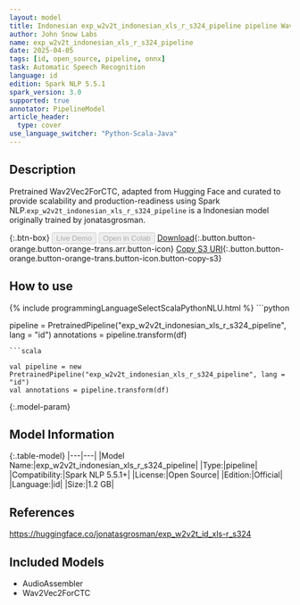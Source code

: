 ```yaml
---
layout: model
title: Indonesian exp_w2v2t_indonesian_xls_r_s324_pipeline pipeline Wav2Vec2ForCTC from jonatasgrosman
author: John Snow Labs
name: exp_w2v2t_indonesian_xls_r_s324_pipeline
date: 2025-04-05
tags: [id, open_source, pipeline, onnx]
task: Automatic Speech Recognition
language: id
edition: Spark NLP 5.5.1
spark_version: 3.0
supported: true
annotator: PipelineModel
article_header:
  type: cover
use_language_switcher: "Python-Scala-Java"
---
```


## Description

Pretrained Wav2Vec2ForCTC, adapted from Hugging Face and curated to provide scalability and production-readiness using Spark NLP.`exp_w2v2t_indonesian_xls_r_s324_pipeline` is a Indonesian model originally trained by jonatasgrosman.

{:.btn-box}
<button class="button button-orange" disabled>Live Demo</button>
<button class="button button-orange" disabled>Open in Colab</button>
[Download](https://s3.amazonaws.com/auxdata.johnsnowlabs.com/public/models/exp_w2v2t_indonesian_xls_r_s324_pipeline_id_5.5.1_3.0_1743862452977.zip){:.button.button-orange.button-orange-trans.arr.button-icon}
[Copy S3 URI](s3://auxdata.johnsnowlabs.com/public/models/exp_w2v2t_indonesian_xls_r_s324_pipeline_id_5.5.1_3.0_1743862452977.zip){:.button.button-orange.button-orange-trans.button-icon.button-copy-s3}

## How to use



<div class="tabs-box" markdown="1">
{% include programmingLanguageSelectScalaPythonNLU.html %}
```python

pipeline = PretrainedPipeline("exp_w2v2t_indonesian_xls_r_s324_pipeline", lang = "id")
annotations =  pipeline.transform(df)   

```
```scala

val pipeline = new PretrainedPipeline("exp_w2v2t_indonesian_xls_r_s324_pipeline", lang = "id")
val annotations = pipeline.transform(df)

```
</div>

{:.model-param}
## Model Information

{:.table-model}
|---|---|
|Model Name:|exp_w2v2t_indonesian_xls_r_s324_pipeline|
|Type:|pipeline|
|Compatibility:|Spark NLP 5.5.1+|
|License:|Open Source|
|Edition:|Official|
|Language:|id|
|Size:|1.2 GB|

## References

https://huggingface.co/jonatasgrosman/exp_w2v2t_id_xls-r_s324

## Included Models

- AudioAssembler
- Wav2Vec2ForCTC